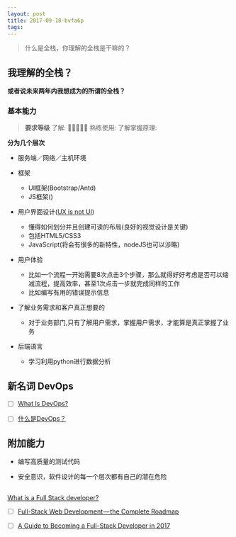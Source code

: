 ```yaml
---
layout: post
title: 2017-09-18-bvfa6p
tags:
---
```


> 什么是全栈，你理解的全栈是干嘛的？


## 我理解的全栈？
**或者说未来两年内我想成为的所谓的全栈？**

### 基本能力
> **要求等级**
> 了解: 🌟🌟🌟🌟🌟
> 熟练使用:
> 了解掌握原理:


**分为几个层次**
* 服务端／网络／主机环境 
* 框架
  * UI框架(Bootstrap/Antd)
  * JS框架()
* 用户界面设计([UX is not UI](http://www.helloerik.com/ux-is-not-ui))
  * 懂得如何划分并且创建可读的布局(良好的视觉设计是关键)
  * 包括HTML5/CSS3
  * JavaScript(将会有很多的新特性，nodeJS也可以涉略)

* 用户体验
  * 比如一个流程一开始需要8次点击3个步骤，那么就得好好考虑是否可以缩减流程，提高效率，甚至1次点击一步就完成同样的工作
  * 比如编写有用的错误提示信息

* 了解业务需求和客户真正想要的
  * 对于业务部门,只有了解用户需求，掌握用户需求，才能算是真正掌握了业务
* 后端语言
  * 学习利用python进行数据分析

## 新名词 DevOps

* [ ] [What Is DevOps?](https://theagileadmin.com/what-is-devops/)

* [ ] [什么是DevOps？](https://aws.amazon.com/cn/devops/what-is-devops/)  


## 附加能力
* 编写高质量的测试代码

* 安全意识，软件设计的每一个层次都有自己的潜在危险

## 


[What is a Full Stack developer?](https://www.laurencegellert.com/2012/08/what-is-a-full-stack-developer/)
* [ ] [Full-Stack Web Development — the Complete Roadmap](https://hackernoon.com/full-stack-web-development-the-complete-roadmap-9fe43ec0ba32)

* [ ] [A Guide to Becoming a Full-Stack Developer in 2017](https://medium.com/coderbyte/a-guide-to-becoming-a-full-stack-developer-in-2017-5c3c08a1600c)

  


